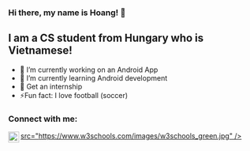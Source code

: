 ### Hi there, my name is Hoang! 👋

## I am a CS student from Hungary who is Vietnamese!

- 🔭 I’m currently working on an Android App
- 🌱 I’m currently learning Android development
- 🥅 Get an internship
- :zap:Fun fact: I love football (soccer)

### Connect with me:

[<img align="left" alt="Linkedin" width="22px"> src="https://www.w3schools.com/images/w3schools_green.jpg" />][linkedin]


[linkedin]: https://www.linkedin.com/in/hoangml/

